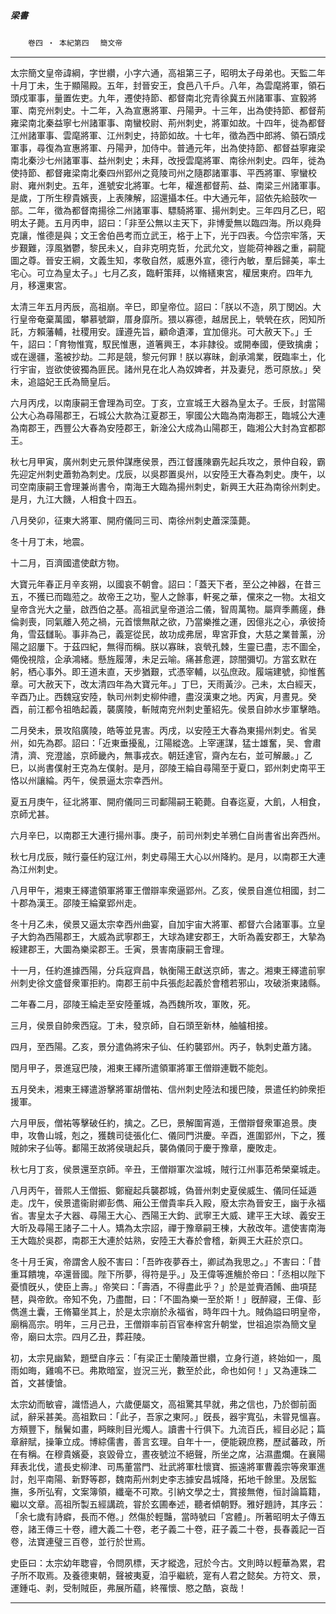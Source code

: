 

##### 梁書
　　`卷四 ‧ 本紀第四`　
`簡文帝`

* * *

太宗簡文皇帝諱綱，字世纘，小字六通，高祖第三子，昭明太子母弟也。天監二年十月丁未，生于顯陽殿。五年，封晉安王，食邑八千戶。八年，為雲麾將軍，領石頭戍軍事，量置佐吏。九年，遷使持節、都督南北兖青徐冀五州諸軍事、宣毅將軍、南兖州刺史。十二年，入為宣惠將軍、丹陽尹。十三年，出為使持節、都督荊雍梁南北秦益寧七州諸軍事、南蠻校尉、荊州刺史，將軍如故。十四年，徙為都督江州諸軍事、雲麾將軍、江州刺史，持節如故。十七年，徵為西中郎將、領石頭戍軍事，尋復為宣惠將軍、丹陽尹，加侍中。普通元年，出為使持節、都督益寧雍梁南北秦沙七州諸軍事、益州刺史；未拜，改授雲麾將軍、南徐州刺史。四年，徙為使持節、都督雍梁南北秦四州郢州之竟陵司州之隨郡諸軍事、平西將軍、寧蠻校尉、雍州刺史。五年，進號安北將軍。七年，權進都督荊、益、南梁三州諸軍事。是歲，丁所生穆貴嬪喪，上表陳解，詔還攝本任。中大通元年，詔依先給鼓吹一部。二年，徵為都督南揚徐二州諸軍事、驃騎將軍、揚州刺史。三年四月乙巳，昭明太子薨。五月丙申，詔曰：「非至公無以主天下，非博愛無以臨四海。所以堯舜克讓，惟德是與；文王舍伯邑考而立武王，格于上下，光于四表。今岱宗牢落，天步艱難，淳風猶鬱，黎民未乂，自非克明克哲，允武允文，豈能荷神器之重，嗣龍圖之尊。晉安王綱，文義生知，孝敬自然，威惠外宣，德行內敏，羣后歸美，率土宅心。可立為皇太子。」七月乙亥，臨軒策拜，以脩繕東宮，權居東府。四年九月，移還東宮。

太清三年五月丙辰，高祖崩。辛巳，即皇帝位。詔曰：「朕以不造，夙丁閔凶。大行皇帝奄棄萬國，攀慕號躃，厝身靡所。猥以寡德，越居民上，煢煢在疚，罔知所託，方賴藩輔，社稷用安。謹遵先旨，顧命遺澤，宜加億兆。可大赦天下。」壬午，詔曰：「育物惟寬，馭民惟惠，道箸興王，本非隷役。或開奉國，便致擒虜；或在邊疆，濫被抄劫。二邦是競，黎元何罪！朕以寡昧，創承鴻業，旣臨率土，化行宇宙，豈欲使彼獨為匪民。諸州見在北人為奴婢者，并及妻兒，悉可原放。」癸未，追謚妃王氏為簡皇后。

六月丙戌，以南康嗣王會理為司空。丁亥，立宣城王大器為皇太子。壬辰，封當陽公大心為尋陽郡王，石城公大款為江夏郡王，寧國公大臨為南海郡王，臨城公大連為南郡王，西豐公大春為安陸郡王，新淦公大成為山陽郡王，臨湘公大封為宜都郡王。

秋七月甲寅，廣州刺史元景仲謀應侯景，西江督護陳霸先起兵攻之，景仲自殺，霸先迎定州刺史蕭勃為刺史。戊辰，以吳郡置吳州，以安陸王大春為刺史。庚午，以司空南康嗣王會理兼尚書令，南海王大臨為揚州刺史，新興王大莊為南徐州刺史。是月，九江大饑，人相食十四五。

八月癸卯，征東大將軍、開府儀同三司、南徐州刺史蕭深藻薨。

冬十月丁未，地震。

十二月，百濟國遣使獻方物。

大寶元年春正月辛亥朔，以國哀不朝會。詔曰：「蓋天下者，至公之神器，在昔三五，不獲已而臨蒞之。故帝王之功，聖人之餘事，軒冕之華，儻來之一物。太祖文皇帝含光大之量，啟西伯之基。高祖武皇帝道洽二儀，智周萬物。屬齊季薦瘥，彝倫剥喪，同氣離入苑之禍，元首懷無猒之欲，乃當樂推之運，因億兆之心，承彼掎角，雪茲讎恥。事非為己，義寔從民，故功成弗居，卑宮菲食，大慈之業普薰，汾陽之詔屢下。于茲四紀，無得而稱。朕以寡昧，哀煢孔棘，生靈已盡，志不圖全，僶俛視陰，企承鴻緒。懸旌履薄，未足云喻。痛甚愈遲，諒闇彌切。方當玄默在躬，栖心事外。即王道未直，天步猶艱，式憑宰輔，以弘庶政。履端建號，抑惟舊章。可大赦天下，改太清四年為大寶元年。」丁巳，天雨黃沙。己未，太白經天，辛酉乃止。西魏寇安陸，執司州刺史柳仲禮，盡沒漢東之地。丙寅，月晝見。癸酉，前江都令祖皓起義，襲廣陵，斬賊南兖州刺史董紹先。侯景自帥水步軍擊皓。

二月癸未，景攻陷廣陵，皓等並見害。丙戌，以安陸王大春為東揚州刺史。省吴州，如先為郡。詔曰：「近東垂擾亂，江陽縱逸。上宰運謀，猛士雄奮，吴、會肅清，濟、兖澄謐，京師畿內，無事戎衣。朝廷達官，齋內左右，並可解嚴。」乙巳，以尚書僕射王克為左僕射。是月，邵陵王綸自尋陽至于夏口，郢州刺史南平王恪以州讓綸。丙午，侯景逼太宗幸西州。

夏五月庚午，征北將軍、開府儀同三司鄱陽嗣王範薨。自春迄夏，大飢，人相食，京師尤甚。

六月辛巳，以南郡王大連行揚州事。庚子，前司州刺史羊鴉仁自尚書省出奔西州。

秋七月戊辰，賊行臺任約寇江州，刺史尋陽王大心以州降約。是月，以南郡王大連為江州刺史。

八月甲午，湘東王繹遣領軍將軍王僧辯率衆逼郢州。乙亥，侯景自進位相國，封二十郡為漢王。邵陵王綸棄郢州走。

冬十月乙未，侯景又逼太宗幸西州曲宴，自加宇宙大將軍、都督六合諸軍事。立皇子大鈞為西陽郡王，大威為武寧郡王，大球為建安郡王，大昕為義安郡王，大摯為綏建郡王，大圜為樂梁郡王。壬寅，景害南康嗣王會理。

十一月，任約進據西陽，分兵寇齊昌，執衡陽王獻送京師，害之。湘東王繹遣前寧州刺史徐文盛督衆軍拒約。南郡王前中兵張彪起義於會稽若邪山，攻破浙東諸縣。

二年春二月，邵陵王綸走至安陸董城，為西魏所攻，軍敗，死。

三月，侯景自帥衆西寇。丁未，發京師，自石頭至新林，舳艫相接。

四月，至西陽。乙亥，景分遣偽將宋子仙、任約襲郢州。丙子，執刺史蕭方諸。

閏月甲子，景進寇巴陵，湘東王繹所遣領軍將軍王僧辯連戰不能剋。

五月癸未，湘東王繹遣游擊將軍胡僧祐、信州刺史陸法和援巴陵，景遣任約帥衆拒援軍。

六月甲辰，僧祐等擊破任約，擒之。乙巳，景解圍宵遁，王僧辯督衆軍追景。庚申，攻魯山城，剋之，獲魏司徒張化仁、儀同門洪慶。辛酉，進圍郢州，下之，獲賊帥宋子仙等。鄱陽王故將侯瑱起兵，襲偽儀同于慶于豫章，慶敗走。

秋七月丁亥，侯景還至京師。辛丑，王僧辯軍次湓城，賊行江州事范希榮棄城走。

八月丙午，晉熙人王僧振、鄭寵起兵襲郡城，偽晉州刺史夏侯威生、儀同任延遁走。戊午，侯景遣衞尉卿彭儁、廂公王僧貴率兵入殿，廢太宗為晉安王，幽于永福省。害皇太子大器、尋陽王大心、西陽王大鈞、武寧王大威、建平王大球、義安王大昕及尋陽王諸子二十人。矯為太宗詔，禪于豫章嗣王棟，大赦改年。遣使害南海王大臨於吳郡，南郡王大連於姑熟，安陸王大春於會稽，新興王大莊於京口。

冬十月壬寅，帝謂舍人殷不害曰：「吾昨夜夢吞土，卿試為我思之。」不害曰：「昔重耳饋塊，卒還晉國。陛下所夢，得符是乎。」及王偉等進觴於帝曰：「丞相以陛下憂憤旣乆，使臣上壽。」帝笑曰：「壽酒，不得盡此乎？」於是並賷酒餚、曲項琵琶，與帝飲。帝知不免，乃盡酣，曰：「不圖為樂一至於斯！」旣醉寢，王偉、彭儁進土囊，王脩纂坐其上，於是太宗崩於永福省，時年四十九。賊偽謚曰明皇帝，廟稱高宗。明年，三月己丑，王僧辯率前百官奉梓宮升朝堂，世祖追崇為簡文皇帝，廟曰太宗。四月乙丑，葬莊陵。

初，太宗見幽縶，題壁自序云：「有梁正士蘭陵蕭世纘，立身行道，終始如一，風雨如晦，雞鳴不已。弗欺暗室，豈況三光，數至於此，命也如何！」又為連珠二首，文甚悽愴。

太宗幼而敏睿，識悟過人，六歲便屬文，高祖驚其早就，弗之信也，乃於御前面試，辭采甚美。高祖歎曰：「此子，吾家之東阿。」旣長，器宇寬弘，未甞見慍喜。方頰豐下，鬚鬢如畫，眄睞則目光燭人。讀書十行俱下。九流百氏，經目必記；篇章辭賦，操筆立成。博綜儒書，善言玄理。自年十一，便能親庶務，歷試蕃政，所在有稱。在穆貴嬪憂，哀毀骨立，晝夜號泣不絕聲，所坐之席，沾濕盡爛。在襄陽拜表北伐，遣長史柳津、司馬董當門、壯武將軍杜懷寶、振遠將軍曹義宗等衆軍進討，剋平南陽、新野等郡，魏南荊州刺史李志據安昌城降，拓地千餘里。及居監撫，多所弘宥，文案簿領，纖毫不可欺。引納文學之士，賞接無倦，恒討論篇籍，繼以文章。高祖所製五經講疏，甞於玄圃奉述，聽者傾朝野。雅好題詩，其序云：「余七歲有詩癖，長而不倦。」然傷於輕豔，當時號曰「宮體」。所著昭明太子傳五卷，諸王傳三十卷，禮大義二十卷，老子義二十卷，莊子義二十卷，長春義記一百卷，法寶連璧三百卷，並行於世焉。

史臣曰：太宗幼年聦睿，令問夙標，天才縱逸，冠於今古。文則時以輕華為累，君子所不取焉。及養德東朝，聲被夷夏，洎乎繼統，寔有人君之懿矣。方符文、景，運鍾屯、剥，受制賊臣，弗展所蘊，終罹懷、愍之酷，哀哉！

* * *

